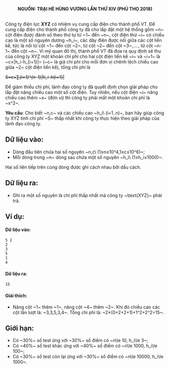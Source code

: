 **<center>NGUỒN: TRẠI HÈ HÙNG VƯƠNG LẦN THỨ XIV (PHÚ THỌ 2018)</center>**
<br>

Công ty điện lực **XYZ** có nhiệm vụ cung cấp điện cho thành phố VT. Để cung cấp điện cho thành phố công ty đã cho lắp đặt một hệ thống gồm ~n~ cột điện được đánh số theo thứ tự từ ~1~ đến ~n~, cột điện thứ ~i~ có chiều cao là một số nguyên dương ~h_i~, các dây điện được nối giữa các cột liền kề, tức là nối từ cột ~1~ đến cột ~2~, từ cột ~2~ đến cột ~3~,…., từ cột ~n-1~ đến cột ~n~.
Vì mỹ quan đô thị, thành phố VT đã đưa ra quy định sẽ thu của công ty XYZ một khoản chi phí cho hai cột điện liền kề ~i~ và ~i+1~ là ~c×|h_i-h_{i+1}|~ (~c~ là giá chi phí cho mỗi đơn vị chênh lệch chiều cao giữa ~2~ cột điện liền kề), tổng chi phí là

~~S=c×∑_{i=1}^{n-1}|h_i-h_{i+1}|~~

Để giảm thiểu chi phí, lãnh đạo công ty đã quyết định chọn giải pháp cho lắp đặt nâng chiều cao một số cột điện. Tuy nhiên, nếu cột điện ~i~ nâng chiều cao thêm ~x~ (đơn vị) thì công ty phải mất một khoản chi phí là ~x^2~.

**Yêu cầu**: Cho biết ~n,c~ và các chiều cao ~h_i\ (i=1..n)~, bạn hãy giúp công ty XYZ tính chi phí ~S~ thấp nhất khi công ty thực hiện theo giải pháp của lãnh đạo công ty.

## Dữ liệu vào:
- Dòng đầu tiên chứa hai số nguyên ~n,c\ (1≤n≤10^4,1≤c≤10^6)~;
- Mỗi dòng trong ~n~ dòng sau chứa một số nguyên ~h_i\ (1≤h_i≤1000)~. 

Hai số liên tiếp trên cùng dòng được ghi cách nhau bởi dấu cách.

## Dữ liệu ra:
- Ghi ra một số nguyên là chi phí thấp nhất mà công ty ~\text{XYZ}~ phải trả.

## Ví dụ:
#### Dữ liệu vào:
```
5 2
2
3
5
1
4
```

#### Dữ liệu ra:
```
15
```

#### Giải thích:
- Nâng cột ~1~ thêm ~1~, nâng cột ~4~ thêm ~2~. Khi đó chiều cao các cột lần lượt là: ~3,3,5,3,4~. Tổng chi phí là: ~2×(0+2+2+1)+1^2+2^2=15~.

## Giới hạn:
- Có ~30\%~ số test ứng với ~30\%~ số điểm có ~n\le 10, h_i\le 3~;
- Có ~40\%~ số test khác ứng với ~40\%~ số điểm có ~n\le 1000, h_i\le 100~;
- Có ~30\%~ số test còn lại ứng với ~30\%~ số điểm có ~n\le 10000, h_i\le 1000~.